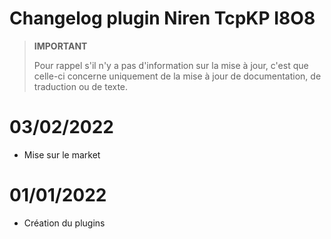 
# Changelog plugin Niren TcpKP I8O8

>**IMPORTANT**
>
>Pour rappel s'il n'y a pas d'information sur la mise à jour, c'est que celle-ci concerne uniquement de la mise à jour de documentation, de traduction ou de texte.


# 03/02/2022

- Mise sur le market


# 01/01/2022

- Création du plugins
